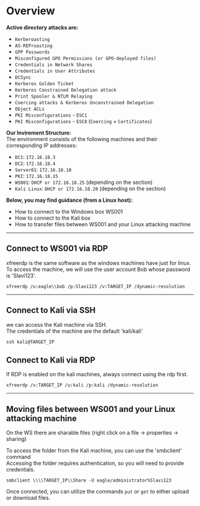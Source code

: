 # Overview

**Active directory attacks are:**

* `Kerberoasting`
* `AS-REProasting`
* `GPP Passwords`
* `Misconfigured GPO Permissions (or GPO-deployed files)`
* `Credentials in Network Shares`
* `Credentials in User Attributes`
* `DCSync`
* `Kerberos Golden Ticket`
* `Kerberos Constrained Delegation attack`
* `Print Spooler & NTLM Relaying`
* `Coercing attacks & Kerberos Unconstrained Delegation`
* `Object ACLs`
* `PKI Misconfigurations` - `ESC1`
* `PKI Misconfigurations` - `ESC8` (`Coercing` + `Certificates`)

**Our Invirement Structure:**\
The environment consists of the following machines and their corresponding IP addresses:

* `DC1`: `172.16.18.3`
* `DC2`: `172.16.18.4`
* `Server01`: `172.16.18.10`
* `PKI`: `172.16.18.15`
* `WS001`: `DHCP or 172.16.18.25` (depending on the section)
* `Kali Linux`: `DHCP or 172.16.18.20` (depending on the section)

**Below, you may find guidance (from a Linux host):**

* How to connect to the Windows box WS001
* How to connect to the Kali box
* How to transfer files between WS001 and your Linux attacking machine

***

## Connect to WS001 via RDP

xfreerdp is the same software as the windows machines have just for linux.\
To access the machine, we will use the user account Bob whose password is 'Slavi123'.

```shell
xfreerdp /u:eagle\\bob /p:Slavi123 /v:TARGET_IP /dynamic-resolution
```

***

## Connect to Kali via SSH

we can access the Kali machine via SSH.\
The credentials of the machine are the default 'kali/kali'

```shell
ssh kali@TARGET_IP
```

## Connect to Kali via RDP

If RDP is enabled on the kali machines, always connect using the rdp first.

```shell
xfreerdp /v:TARGET_IP /u:kali /p:kali /dynamic-resolution
```

***

## Moving files between WS001 and your Linux attacking machine

On the WS there are sharable files (right click on a file -> properties -> sharing)

To access the folder from the Kali machine, you can use the 'smbclient' command\
Accessing the folder requires authentication, so you will need to provide credentials.

```shell
smbclient \\\\TARGET_IP\\Share -U eagle/administrator%Slavi123
```

Once connected, you can utilize the commands `put` or `get` to either upload or download files.
